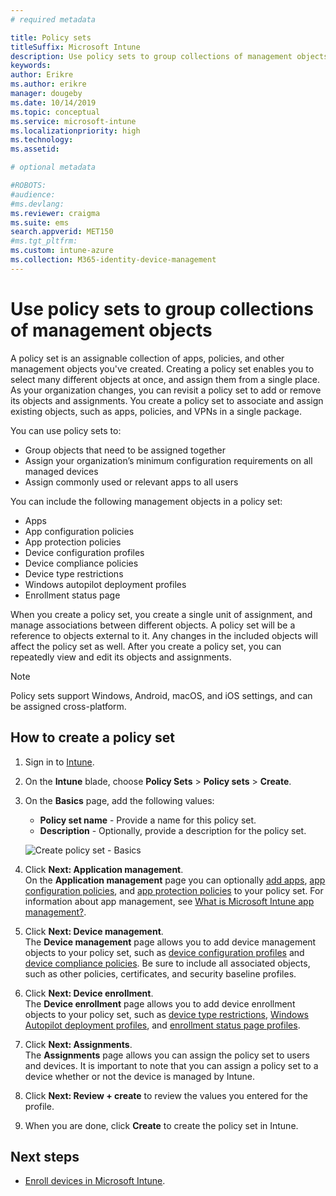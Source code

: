 ```yaml
---
# required metadata

title: Policy sets 
titleSuffix: Microsoft Intune
description: Use policy sets to group collections of management objects in Microsoft Intune.
keywords:
author: Erikre
ms.author: erikre
manager: dougeby
ms.date: 10/14/2019
ms.topic: conceptual
ms.service: microsoft-intune
ms.localizationpriority: high
ms.technology:
ms.assetid: 

# optional metadata

#ROBOTS:
#audience:
#ms.devlang:
ms.reviewer: craigma
ms.suite: ems
search.appverid: MET150
#ms.tgt_pltfrm:
ms.custom: intune-azure
ms.collection: M365-identity-device-management
---
```


# Use policy sets to group collections of management objects

A policy set is an assignable collection of apps, policies, and other management objects you've created. Creating a policy set enables you to select many different objects at once, and assign them from a single place. As your organization changes, you can revisit a policy set to add or remove its objects and assignments. You create a policy set to associate and assign existing objects, such as apps, policies, and VPNs in a single package. 

You can use policy sets to:

- Group objects that need to be assigned together
- Assign your organization’s minimum configuration requirements on all managed devices
- Assign commonly used or relevant apps to all users

You can include the following management objects in a policy set:
- Apps
- App configuration policies
- App protection policies
- Device configuration profiles
- Device compliance policies
- Device type restrictions
- Windows autopilot deployment profiles
- Enrollment status page

When you create a policy set, you create a single unit of assignment, and manage associations between different objects. A policy set will be a reference to objects external to it. Any changes in the included objects will affect the policy set as well. After you create a policy set, you can repeatedly view and edit its objects and assignments. 

> [!NOTE]
> Policy sets support Windows, Android, macOS, and iOS settings, and can be assigned cross-platform.

## How to create a policy set

1. Sign in to [Intune](https://go.microsoft.com/fwlink/?linkid=2090973).
2. On the **Intune** blade, choose **Policy Sets** > **Policy sets** > **Create**.
3. On the **Basics** page, add the following values:
    - **Policy set name** - Provide a name for this policy set.
    - **Description** - Optionally, provide a description for the policy set.
   <p>
   <img alt="Create policy set - Basics" src="~/fundamentals/media/policy-sets/policy-sets-01.png">

4. Click **Next: Application management**.<br>
   On the **Application management** page you can optionally [add apps](~/apps/apps-add.md), [app configuration policies](~/apps/app-configuration-policies-overview.md), and [app protection policies](~/apps/apps/app-protection-policy.md) to your policy set. For information about app management, see [What is Microsoft Intune app management?](~/apps/app-management.md). 
5. Click **Next: Device management**.<br>
   The **Device management** page allows you to add device management objects to your policy set, such as [device configuration profiles](~/configuration/device-profiles.md) and [device compliance policies](~/protect/device-compliance-get-started.md). Be sure to include all associated objects, such as other policies, certificates, and security baseline profiles.
6. Click **Next: Device enrollment**.<br>
   The **Device enrollment** page allows you to add device enrollment objects to your policy set, such as [device type restrictions](~/enrollment/enrollment-restrictions-set.md), [Windows Autopilot deployment profiles](~/enrollment/enrollment-autopilot.md), and [enrollment status page profiles](~/enrollment/windows-enrollment-status.md).
7. Click **Next: Assignments**.<br>
   The **Assignments** page allows you can assign the policy set to users and devices. It is important to note that you can assign a policy set to a device whether or not the device is managed by Intune.
8. Click **Next: Review + create** to review the values you entered for the profile.
9. When you are done, click **Create** to create the policy set in Intune. 

## Next steps

- [Enroll devices in Microsoft Intune](~/enrollment/index.md).